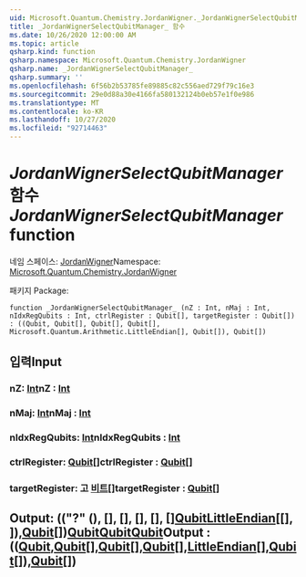 ```yaml
---
uid: Microsoft.Quantum.Chemistry.JordanWigner._JordanWignerSelectQubitManager_
title: _JordanWignerSelectQubitManager_ 함수
ms.date: 10/26/2020 12:00:00 AM
ms.topic: article
qsharp.kind: function
qsharp.namespace: Microsoft.Quantum.Chemistry.JordanWigner
qsharp.name: _JordanWignerSelectQubitManager_
qsharp.summary: ''
ms.openlocfilehash: 6f56b2b53785fe89885c82c556aed729f79c16e3
ms.sourcegitcommit: 29e0d88a30e4166fa580132124b0eb57e1f0e986
ms.translationtype: MT
ms.contentlocale: ko-KR
ms.lasthandoff: 10/27/2020
ms.locfileid: "92714463"
---
```

# <a name="_jordanwignerselectqubitmanager_-function"></a><span data-ttu-id="9a92f-102">_JordanWignerSelectQubitManager_ 함수</span><span class="sxs-lookup"><span data-stu-id="9a92f-102">_JordanWignerSelectQubitManager_ function</span></span>

<span data-ttu-id="9a92f-103">네임 스페이스: [JordanWigner](xref:Microsoft.Quantum.Chemistry.JordanWigner)</span><span class="sxs-lookup"><span data-stu-id="9a92f-103">Namespace: [Microsoft.Quantum.Chemistry.JordanWigner](xref:Microsoft.Quantum.Chemistry.JordanWigner)</span></span>

<span data-ttu-id="9a92f-104">패키지 [](https://nuget.org/packages/)</span><span class="sxs-lookup"><span data-stu-id="9a92f-104">Package: [](https://nuget.org/packages/)</span></span>




```qsharp
function _JordanWignerSelectQubitManager_ (nZ : Int, nMaj : Int, nIdxRegQubits : Int, ctrlRegister : Qubit[], targetRegister : Qubit[]) : ((Qubit, Qubit[], Qubit[], Qubit[], Microsoft.Quantum.Arithmetic.LittleEndian[], Qubit[]), Qubit[])
```


## <a name="input"></a><span data-ttu-id="9a92f-105">입력</span><span class="sxs-lookup"><span data-stu-id="9a92f-105">Input</span></span>

### <a name="nz--int"></a><span data-ttu-id="9a92f-106">nZ: [Int](xref:microsoft.quantum.lang-ref.int)</span><span class="sxs-lookup"><span data-stu-id="9a92f-106">nZ : [Int](xref:microsoft.quantum.lang-ref.int)</span></span>




### <a name="nmaj--int"></a><span data-ttu-id="9a92f-107">nMaj: [Int](xref:microsoft.quantum.lang-ref.int)</span><span class="sxs-lookup"><span data-stu-id="9a92f-107">nMaj : [Int](xref:microsoft.quantum.lang-ref.int)</span></span>




### <a name="nidxregqubits--int"></a><span data-ttu-id="9a92f-108">nIdxRegQubits: [Int](xref:microsoft.quantum.lang-ref.int)</span><span class="sxs-lookup"><span data-stu-id="9a92f-108">nIdxRegQubits : [Int](xref:microsoft.quantum.lang-ref.int)</span></span>




### <a name="ctrlregister--qubit"></a><span data-ttu-id="9a92f-109">ctrlRegister: [Qubit](xref:microsoft.quantum.lang-ref.qubit)[]</span><span class="sxs-lookup"><span data-stu-id="9a92f-109">ctrlRegister : [Qubit](xref:microsoft.quantum.lang-ref.qubit)[]</span></span>




### <a name="targetregister--qubit"></a><span data-ttu-id="9a92f-110">targetRegister: 고 [비트](xref:microsoft.quantum.lang-ref.qubit)[]</span><span class="sxs-lookup"><span data-stu-id="9a92f-110">targetRegister : [Qubit](xref:microsoft.quantum.lang-ref.qubit)[]</span></span>





## <a name="output--qubitqubitqubitqubitlittleendianqubitqubit"></a><span data-ttu-id="9a92f-111">Output: (("?" (), [], [], [], [], [][Qubit](xref:microsoft.quantum.lang-ref.qubit)[LittleEndian](xref:Microsoft.Quantum.Arithmetic.LittleEndian)[[], [](xref:microsoft.quantum.lang-ref.qubit)]),[Qubit](xref:microsoft.quantum.lang-ref.qubit)[])[Qubit](xref:microsoft.quantum.lang-ref.qubit)[Qubit](xref:microsoft.quantum.lang-ref.qubit)[Qubit](xref:microsoft.quantum.lang-ref.qubit)</span><span class="sxs-lookup"><span data-stu-id="9a92f-111">Output : (([Qubit](xref:microsoft.quantum.lang-ref.qubit),[Qubit](xref:microsoft.quantum.lang-ref.qubit)[],[Qubit](xref:microsoft.quantum.lang-ref.qubit)[],[Qubit](xref:microsoft.quantum.lang-ref.qubit)[],[LittleEndian](xref:Microsoft.Quantum.Arithmetic.LittleEndian)[],[Qubit](xref:microsoft.quantum.lang-ref.qubit)[]),[Qubit](xref:microsoft.quantum.lang-ref.qubit)[])</span></span>

